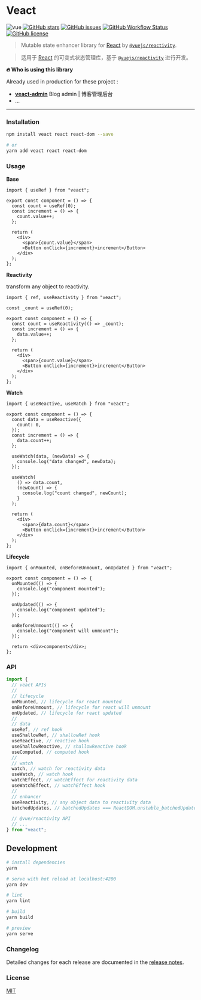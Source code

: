 # Veact

![vue](https://img.shields.io/badge/MADE%20WITH-VEACT-42a97a?style=for-the-badge&labelColor=35495d)
[![GitHub stars](https://img.shields.io/github/stars/veactjs/veact.svg?style=for-the-badge)](https://github.com/veactjs/veact/stargazers)
[![GitHub issues](https://img.shields.io/github/issues-raw/veactjs/veact.svg?style=for-the-badge)](https://github.com/veactjs/veact/issues)
[![GitHub Workflow Status](https://img.shields.io/github/workflow/status/veactjs/veact/Deploy?label=deploy&style=for-the-badge)](https://github.com/veactjs/veact/actions?query=workflow:%22Deploy%22)
[![GitHub license](https://img.shields.io/github/license/veactjs/veact.svg?style=for-the-badge)](https://github.com/veactjs/veact/blob/master/LICENSE)

> Mutable state enhancer library for [React](https://github.com/facebook/react) by [`@vuejs/reactivity`](https://github.com/vuejs/vue-next).

> 适用于 [React](https://github.com/facebook/react) 的可变式状态管理库，基于 [`@vuejs/reactivity`](https://github.com/vuejs/vue-next) 进行开发。

**🔥 Who is using this library**

Already used in production for these project :

- **[veact-admin](https://github.com/surmon-china/veact-admin)** Blog admin | 博客管理后台
- ...

---

### Installation

```bash
npm install veact react react-dom --save

# or
yarn add veact react react-dom
```

### Usage

**Base**

```tsx
import { useRef } from "veact";

export const component = () => {
  const count = useRef(0);
  const increment = () => {
    count.value++;
  };

  return (
    <div>
      <span>{count.value}</span>
      <Button onClick={increment}>increment</Button>
    </div>
  );
};
```

**Reactivity**

transform any object to reactivity.

```tsx
import { ref, useReactivity } from "veact";

const _count = useRef(0);

export const component = () => {
  const count = useReactivity(() => _count);
  const increment = () => {
    data.value++;
  };

  return (
    <div>
      <span>{count.value}</span>
      <Button onClick={increment}>increment</Button>
    </div>
  );
};
```

**Watch**

```tsx
import { useReactive, useWatch } from "veact";

export const component = () => {
  const data = useReactive({
    count: 0,
  });
  const increment = () => {
    data.count++;
  };

  useWatch(data, (newData) => {
    console.log("data changed", newData);
  });

  useWatch(
    () => data.count,
    (newCount) => {
      console.log("count changed", newCount);
    }
  );

  return (
    <div>
      <span>{data.count}</span>
      <Button onClick={increment}>increment</Button>
    </div>
  );
};
```

**Lifecycle**

```tsx
import { onMounted, onBeforeUnmount, onUpdated } from "veact";

export const component = () => {
  onMounted(() => {
    console.log("component mounted");
  });

  onUpdated(() => {
    console.log("component updated");
  });

  onBeforeUnmount(() => {
    console.log("component will unmount");
  });

  return <div>component</div>;
};
```

### API

```ts
import {
  // veact APIs
  //
  // lifecycle
  onMounted, // lifecycle for react mounted
  onBeforeUnmount, // lifecycle for react will unmount
  onUpdated, // lifecycle for react updated
  //
  // data
  useRef, // ref hook
  useShallowRef, // shallowRef hook
  useReactive, // reactive hook
  useShallowReactive, // shallowReactive hook
  useComputed, // computed hook
  //
  // watch
  watch, // watch for reactivity data
  useWatch, // watch hook
  watchEffect, // watchEffect for reactivity data
  useWatchEffect, // watchEffect hook
  //
  // enhancer
  useReactivity, // any object data to reactivity data
  batchedUpdates, // batchedUpdates === ReactDOM.unstable_batchedUpdates

  // @vue/reactivity API
  // ...
} from "veact";
```

## Development

```bash
# install dependencies
yarn

# serve with hot reload at localhost:4200
yarn dev

# lint
yarn lint

# build
yarn build

# preview
yarn serve
```

### Changelog

Detailed changes for each release are documented in the [release notes](https://github.com/veactjs/veact/blob/master/CHANGELOG.md).

### License

[MIT](https://github.com/veactjs/veact/blob/master/LICENSE)
